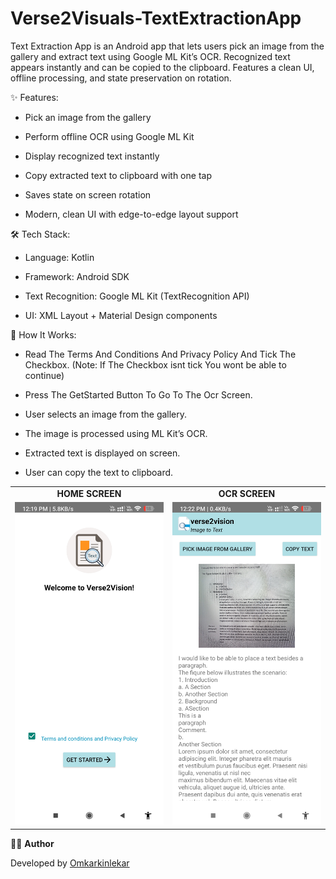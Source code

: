 # Verse2Visuals-TextExtractionApp
Text Extraction App is an Android app that lets users pick an image from the gallery and extract text using Google ML Kit’s OCR. Recognized text appears instantly and can be copied to the clipboard. Features a clean UI, offline processing, and state preservation on rotation.

✨ Features:

- Pick an image from the gallery

- Perform offline OCR using Google ML Kit

- Display recognized text instantly

- Copy extracted text to clipboard with one tap

- Saves state on screen rotation

- Modern, clean UI with edge-to-edge layout support

🛠 Tech Stack:

- Language: Kotlin

- Framework: Android SDK

- Text Recognition: Google ML Kit (TextRecognition API)

- UI: XML Layout + Material Design components

🚀 How It Works:

- Read The Terms And Conditions And Privacy Policy And Tick The Checkbox. (Note: If The Checkbox isnt tick You wont be able to continue)

- Press The GetStarted Button To Go To The Ocr Screen. 

- User selects an image from the gallery.

- The image is processed using ML Kit’s OCR.

- Extracted text is displayed on screen.

- User can copy the text to clipboard.


<table>
  <tr>
    <td align="center"><b>HOME SCREEN</b></td>
    <td align="center"><b>OCR SCREEN</b></td>
  </tr>
  <tr>
    <td align="center"><img src="Home_Screen.jpg" alt="Home Screen" width="300"></td>
    <td align="center"><img src="Ocr_Screen.jpg" alt="OCR Screen" width="300"></td>
  </tr>
</table>


👨‍💻 **Author**

Developed by [Omkarkinlekar](https://github.com/omkarkinlekar)  

